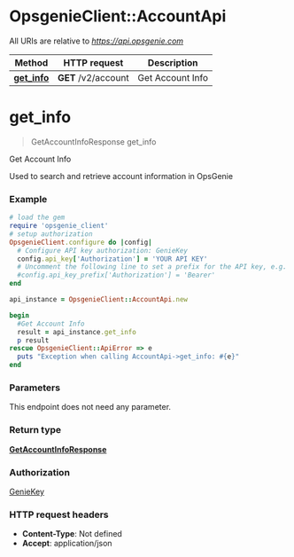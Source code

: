 # OpsgenieClient::AccountApi

All URIs are relative to *https://api.opsgenie.com*

Method | HTTP request | Description
------------- | ------------- | -------------
[**get_info**](AccountApi.md#get_info) | **GET** /v2/account | Get Account Info


# **get_info**
> GetAccountInfoResponse get_info

Get Account Info

Used to search and retrieve account information in OpsGenie

### Example
```ruby
# load the gem
require 'opsgenie_client'
# setup authorization
OpsgenieClient.configure do |config|
  # Configure API key authorization: GenieKey
  config.api_key['Authorization'] = 'YOUR API KEY'
  # Uncomment the following line to set a prefix for the API key, e.g. 'Bearer' (defaults to nil)
  #config.api_key_prefix['Authorization'] = 'Bearer'
end

api_instance = OpsgenieClient::AccountApi.new

begin
  #Get Account Info
  result = api_instance.get_info
  p result
rescue OpsgenieClient::ApiError => e
  puts "Exception when calling AccountApi->get_info: #{e}"
end
```

### Parameters
This endpoint does not need any parameter.

### Return type

[**GetAccountInfoResponse**](GetAccountInfoResponse.md)

### Authorization

[GenieKey](../README.md#GenieKey)

### HTTP request headers

 - **Content-Type**: Not defined
 - **Accept**: application/json



